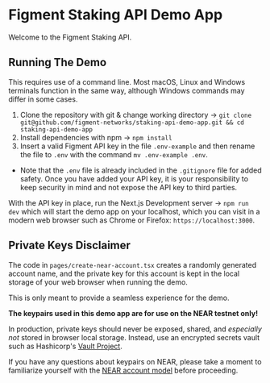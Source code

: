 # Figment Staking API Demo App

Welcome to the Figment Staking API.

## Running The Demo

This requires use of a command line. Most macOS, Linux and Windows terminals function in the same way, although Windows commands may differ in some cases.

1. Clone the repository with git & change working directory &rarr; `git clone git@github.com/figment-networks/staking-api-demo-app.git && cd staking-api-demo-app`
2. Install dependencies with npm &rarr; `npm install`
3. Insert a valid Figment API key in the file `.env-example` and then rename the file to `.env` with the command `mv .env-example .env`.

- Note that the `.env` file is already included in the `.gitignore` file for added safety. Once you have added your API key, it is your responsibility to keep security in mind and not expose the API key to third parties.

With the API key in place, run the Next.js Development server &rarr; `npm run dev` which will start the demo app on your localhost, which you can visit in a modern web browser such as Chrome or Firefox: `https://localhost:3000`.

## Private Keys Disclaimer

The code in `pages/create-near-account.tsx` creates a randomly generated account name, and the private key for this account is kept in the local storage of your web browser when running the demo.

This is only meant to provide a seamless experience for the demo.

**The keypairs used in this demo app are for use on the NEAR testnet only!**

In production, private keys should never be exposed, shared, and _especially not_ stored in browser local storage. Instead, use an encrypted secrets vault such as Hashicorp's [Vault Project](https://www.vaultproject.io/).

If you have any questions about keypairs on NEAR, please take a moment to familiarize yourself with the [NEAR account model](https://docs.near.org/concepts/basics/accounts/model) before proceeding.
